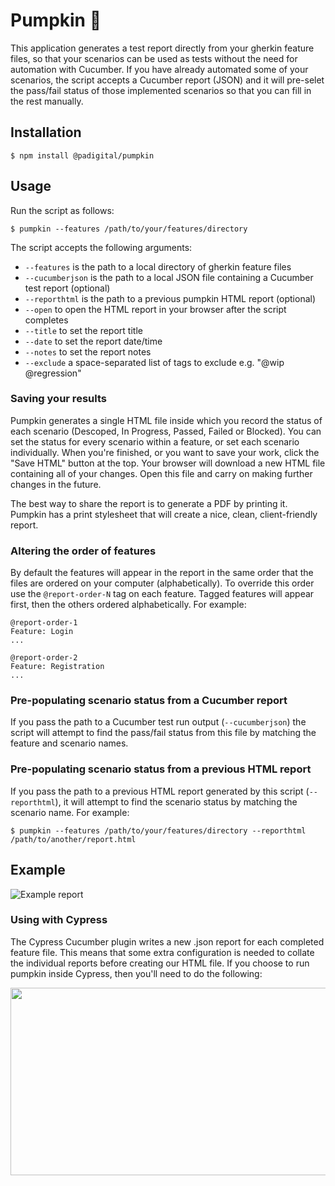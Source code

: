 # Pumpkin 🎃

This application generates a test report directly from your gherkin feature files, so that your scenarios can be used as tests without the need for automation with Cucumber. If you have already automated some of your scenarios, the script accepts a Cucumber report (JSON) and it will pre-selet the pass/fail status of those implemented scenarios so that you can fill in the rest manually.

## Installation

    $ npm install @padigital/pumpkin

## Usage

Run the script as follows:

    $ pumpkin --features /path/to/your/features/directory

The script accepts the following arguments:

- `--features` is the path to a local directory of gherkin feature files
- `--cucumberjson` is the path to a local JSON file containing a Cucumber test report (optional)
- `--reporthtml` is the path to a previous pumpkin HTML report (optional)
- `--open` to open the HTML report in your browser after the script completes
- `--title` to set the report title
- `--date` to set the report date/time
- `--notes` to set the report notes
- `--exclude` a space-separated list of tags to exclude e.g. "@wip @regression"

### Saving your results

Pumpkin generates a single HTML file inside which you record the status of each scenario (Descoped, In Progress, Passed, Failed or Blocked). You can set the status for every scenario within a feature, or set each scenario individually. When you're finished, or you want to save your work, click the "Save HTML" button at the top. Your browser will download a new HTML file containing all of your changes. Open this file and carry on making further changes in the future.

The best way to share the report is to generate a PDF by printing it. Pumpkin has a print stylesheet that will create a nice, clean, client-friendly report.

### Altering the order of features

By default the features will appear in the report in the same order that the files are ordered on your computer (alphabetically). To override this order use the `@report-order-N` tag on each feature. Tagged features will appear first, then the others ordered alphabetically. For example:

    @report-order-1
    Feature: Login
    ...

    @report-order-2
    Feature: Registration
    ...

### Pre-populating scenario status from a Cucumber report

If you pass the path to a Cucumber test run output (`--cucumberjson`) the script will attempt to find the pass/fail status from this file by matching the feature and scenario names.

### Pre-populating scenario status from a previous HTML report

If you pass the path to a previous HTML report generated by this script (`--reporthtml`), it will attempt to find the scenario status by matching the scenario name. For example:

    $ pumpkin --features /path/to/your/features/directory --reporthtml /path/to/another/report.html

## Example

![Example report](screenshot.png)

### Using with Cypress

The Cypress Cucumber plugin writes a new .json report for each completed feature file.  This means that some extra configuration is needed to collate the individual reports before creating our HTML file.  If you choose to run pumpkin inside Cypress, then you'll need to do the following:


<img src="https://user-images.githubusercontent.com/67916766/110174042-659b4200-7df7-11eb-975f-c599e74b3d08.png" width="700" height="300">
